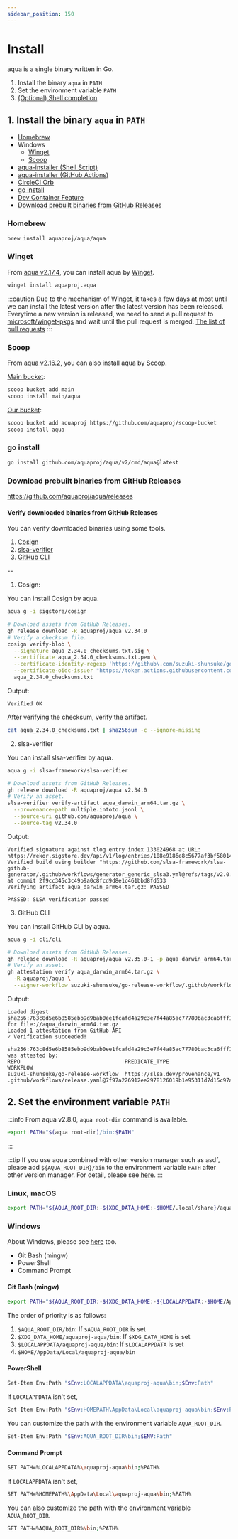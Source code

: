 ```yaml
---
sidebar_position: 150
---
```


# Install

aqua is a single binary written in Go.

1. Install the binary `aqua` in `PATH`
1. Set the environment variable `PATH`
1. [(Optional) Shell completion](/docs/reference/config/shell-completion)

## 1. Install the binary `aqua` in `PATH`

- [Homebrew](#homebrew)
- Windows
  - [Winget](#winget)
  - [Scoop](#scoop)
- [aqua-installer (Shell Script)](/docs/products/aqua-installer#shell-script)
- [aqua-installer (GitHub Actions)](/docs/products/aqua-installer#github-actions)
- [CircleCI Orb](/docs/products/circleci-orb-aqua)
- [go install](#go-install)
- [Dev Container Feature](https://github.com/aquaproj/devcontainer-features/tree/main/src/aqua-installer)
- [Download prebuilt binaries from GitHub Releases](#download-prebuilt-binaries-from-github-releases)

### Homebrew

```sh
brew install aquaproj/aqua/aqua
```

### Winget

From [aqua v2.17.4](https://github.com/aquaproj/aqua/releases/tag/v2.17.4), you can install aqua by [Winget](https://learn.microsoft.com/en-us/windows/package-manager/winget/).

```sh
winget install aquaproj.aqua
```

:::caution
Due to the mechanism of Winget, it takes a few days at most until we can install the latest version after the latest version has been released.
Everytime a new version is released, we need to send a pull request to [microsoft/winget-pkgs](https://github.com/microsoft/winget-pkgs) and wait until the pull request is merged.
[The list of pull requests](https://github.com/microsoft/winget-pkgs/pulls?q=is%3Aopen+is%3Apr+author%3Asuzuki-shunsuke+aquaproj.aqua+in%3Atitle)
:::

### Scoop

From [aqua v2.16.2](https://github.com/aquaproj/aqua/releases/tag/v2.16.2), you can also install aqua by [Scoop](https://scoop.sh/).

[Main bucket](https://github.com/ScoopInstaller/Main):

```sh
scoop bucket add main
scoop install main/aqua
```

[Our bucket](https://github.com/aquaproj/scoop-bucket):

```sh
scoop bucket add aquaproj https://github.com/aquaproj/scoop-bucket
scoop install aqua
```

### go install

```sh
go install github.com/aquaproj/aqua/v2/cmd/aqua@latest
```

### Download prebuilt binaries from GitHub Releases

https://github.com/aquaproj/aqua/releases

#### Verify downloaded binaries from GitHub Releases

You can verify downloaded binaries using some tools.

1. [Cosign](https://github.com/sigstore/cosign)
1. [slsa-verifier](https://github.com/slsa-framework/slsa-verifier)
1. [GitHub CLI](https://cli.github.com/)

--

1. Cosign:

You can install Cosign by aqua.

```sh
aqua g -i sigstore/cosign
```

```sh
# Download assets from GitHub Releases.
gh release download -R aquaproj/aqua v2.34.0
# Verify a checksum file.
cosign verify-blob \
  --signature aqua_2.34.0_checksums.txt.sig \
  --certificate aqua_2.34.0_checksums.txt.pem \
  --certificate-identity-regexp 'https://github\.com/suzuki-shunsuke/go-release-workflow/\.github/workflows/release\.yaml@.*' \
  --certificate-oidc-issuer "https://token.actions.githubusercontent.com" \
  aqua_2.34.0_checksums.txt
```

Output:

```
Verified OK
```

After verifying the checksum, verify the artifact.

```sh
cat aqua_2.34.0_checksums.txt | sha256sum -c --ignore-missing
```

2. slsa-verifier

You can install slsa-verifier by aqua.

```sh
aqua g -i slsa-framework/slsa-verifier
```

```sh
# Download assets from GitHub Releases.
gh release download -R aquaproj/aqua v2.34.0
# Verify an asset.
slsa-verifier verify-artifact aqua_darwin_arm64.tar.gz \
  --provenance-path multiple.intoto.jsonl \
  --source-uri github.com/aquaproj/aqua \
  --source-tag v2.34.0
```

Output:

```
Verified signature against tlog entry index 133024968 at URL: https://rekor.sigstore.dev/api/v1/log/entries/108e9186e8c5677af3bf58014b72ab1571f566855d27109b70403a96394003283d540765fc0e2c20
Verified build using builder "https://github.com/slsa-framework/slsa-github-generator/.github/workflows/generator_generic_slsa3.yml@refs/tags/v2.0.0" at commit 2f9cc345c3c49b9a0c8fcd9d8e1c461bbd8fd533
Verifying artifact aqua_darwin_arm64.tar.gz: PASSED

PASSED: SLSA verification passed
```

3. GitHub CLI

You can install GitHub CLI by aqua.

```sh
aqua g -i cli/cli
```

```sh
# Download assets from GitHub Releases.
gh release download -R aquaproj/aqua v2.35.0-1 -p aqua_darwin_arm64.tar.gz
# Verify an asset.
gh attestation verify aqua_darwin_arm64.tar.gz \
  -R aquaproj/aqua \
  --signer-workflow suzuki-shunsuke/go-release-workflow/.github/workflows/release.yaml
```

Output:

```
Loaded digest sha256:763c8d5e6b8585ebb9d9bab0ee1fcafd4a29c3e7f44a85ac77780bac3ca6fff1 for file://aqua_darwin_arm64.tar.gz
Loaded 1 attestation from GitHub API
✓ Verification succeeded!

sha256:763c8d5e6b8585ebb9d9bab0ee1fcafd4a29c3e7f44a85ac77780bac3ca6fff1 was attested by:
REPO                                 PREDICATE_TYPE                  WORKFLOW                                                               
suzuki-shunsuke/go-release-workflow  https://slsa.dev/provenance/v1  .github/workflows/release.yaml@7f97a226912ee2978126019b1e95311d7d15c97a
```

## 2. Set the environment variable `PATH`

:::info
From aqua v2.8.0, `aqua root-dir` command is available.

```bash
export PATH="$(aqua root-dir)/bin:$PATH"
```
:::

:::tip
If you use aqua combined with other version manager such as asdf,
please add `${AQUA_ROOT_DIR}/bin` to the environment variable `PATH` after other version manager.
For detail, please see [here](/docs/reference/use-aqua-with-other-tools).
:::

### Linux, macOS

```sh
export PATH="${AQUA_ROOT_DIR:-${XDG_DATA_HOME:-$HOME/.local/share}/aquaproj-aqua}/bin:$PATH"
```

### Windows

About Windows, please see [here](/docs/reference/windows-support) too.

- Git Bash (mingw)
- PowerShell
- Command Prompt

#### Git Bash (mingw)

```sh
export PATH="${AQUA_ROOT_DIR:-${XDG_DATA_HOME:-${LOCALAPPDATA:-$HOME/AppData/Local}}/aquaproj-aqua}/bin:$PATH"
```

The order of priority is as follows:

1. `$AQUA_ROOT_DIR/bin`: If `$AQUA_ROOT_DIR` is set
1. `$XDG_DATA_HOME/aquaproj-aqua/bin`: If `$XDG_DATA_HOME` is set
1. `$LOCALAPPDATA/aquaproj-aqua/bin`: If `$LOCALAPPDATA` is set
1. `$HOME/AppData/Local/aquaproj-aqua/bin`

#### PowerShell

```sh
Set-Item Env:Path "$Env:LOCALAPPDATA\aquaproj-aqua\bin;$Env:Path"
```

If `LOCALAPPDATA` isn't set,

```sh
Set-Item Env:Path "$Env:HOMEPATH\AppData\Local\aquaproj-aqua\bin;$Env:Path"
```

You can customize the path with the environment variable `AQUA_ROOT_DIR`.

```sh
Set-Item Env:Path "$Env:AQUA_ROOT_DIR\bin;$ENV:Path"
```

#### Command Prompt

```sh
SET PATH=%LOCALAPPDATA%\aquaproj-aqua\bin;%PATH%
```

If `LOCALAPPDATA` isn't set,

```sh
SET PATH=%HOMEPATH%\AppData\Local\aquaproj-aqua\bin;%PATH%
```

You can also customize the path with the environment variable `AQUA_ROOT_DIR`.

```sh
SET PATH=%AQUA_ROOT_DIR%\bin;%PATH%
```
